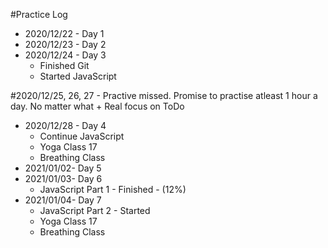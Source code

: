 #Practice Log

- 2020/12/22 - Day 1
- 2020/12/23 - Day 2
- 2020/12/24 - Day 3
  - Finished Git
  - Started JavaScript

#2020/12/25, 26, 27 - Practive missed. Promise to practise atleast 1 hour a day. No matter what + Real focus on ToDo

- 2020/12/28 - Day 4
  - Continue JavaScript
  - Yoga Class 17
  - Breathing Class
- 2021/01/02- Day 5
- 2021/01/03- Day 6
  - JavaScript Part 1 - Finished - (12%)
- 2021/01/04- Day 7
  - JavaScript Part 2 - Started
  - Yoga Class 17
  - Breathing Class

